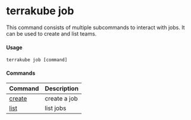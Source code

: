 # terrakube job

This command consists of multiple subcommands to interact with jobs. It can be used to create and list teams.

#### Usage

```
terrakube job [command]
```

#### Commands

| Command                                                | Description  |
| ------------------------------------------------------ | ------------ |
| [create](../../commands/terrakube-team/team-create.md) | create a job |
| [list](../../commands/terrakube-team/team-list.md)     | list jobs    |

####
